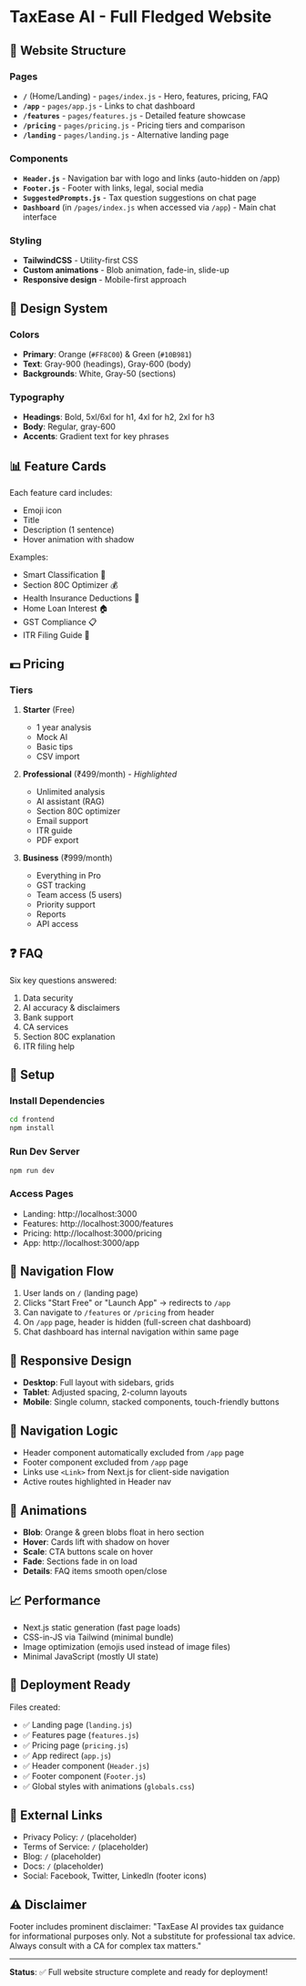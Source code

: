 # TaxEase AI - Full Fledged Website

## 🚀 Website Structure

### Pages
- **`/`** (Home/Landing) - `pages/index.js` - Hero, features, pricing, FAQ
- **`/app`** - `pages/app.js` - Links to chat dashboard
- **`/features`** - `pages/features.js` - Detailed feature showcase
- **`/pricing`** - `pages/pricing.js` - Pricing tiers and comparison
- **`/landing`** - `pages/landing.js` - Alternative landing page

### Components
- **`Header.js`** - Navigation bar with logo and links (auto-hidden on /app)
- **`Footer.js`** - Footer with links, legal, social media
- **`SuggestedPrompts.js`** - Tax question suggestions on chat page
- **`Dashboard`** (in `/pages/index.js` when accessed via `/app`) - Main chat interface

### Styling
- **TailwindCSS** - Utility-first CSS
- **Custom animations** - Blob animation, fade-in, slide-up
- **Responsive design** - Mobile-first approach

## 🎨 Design System

### Colors
- **Primary**: Orange (`#FF8C00`) & Green (`#10B981`)
- **Text**: Gray-900 (headings), Gray-600 (body)
- **Backgrounds**: White, Gray-50 (sections)

### Typography
- **Headings**: Bold, 5xl/6xl for h1, 4xl for h2, 2xl for h3
- **Body**: Regular, gray-600
- **Accents**: Gradient text for key phrases

## 📊 Feature Cards

Each feature card includes:
- Emoji icon
- Title
- Description (1 sentence)
- Hover animation with shadow

Examples:
- Smart Classification 🧠
- Section 80C Optimizer 💰
- Health Insurance Deductions 🏥
- Home Loan Interest 🏠
- GST Compliance 📋
- ITR Filing Guide 📝

## 💵 Pricing

### Tiers
1. **Starter** (Free)
   - 1 year analysis
   - Mock AI
   - Basic tips
   - CSV import

2. **Professional** (₹499/month) - *Highlighted*
   - Unlimited analysis
   - AI assistant (RAG)
   - Section 80C optimizer
   - Email support
   - ITR guide
   - PDF export

3. **Business** (₹999/month)
   - Everything in Pro
   - GST tracking
   - Team access (5 users)
   - Priority support
   - Reports
   - API access

## ❓ FAQ

Six key questions answered:
1. Data security
2. AI accuracy & disclaimers
3. Bank support
4. CA services
5. Section 80C explanation
6. ITR filing help

## 🔧 Setup

### Install Dependencies
```bash
cd frontend
npm install
```

### Run Dev Server
```bash
npm run dev
```

### Access Pages
- Landing: http://localhost:3000
- Features: http://localhost:3000/features
- Pricing: http://localhost:3000/pricing
- App: http://localhost:3000/app

## 🎯 Navigation Flow

1. User lands on `/` (landing page)
2. Clicks "Start Free" or "Launch App" → redirects to `/app`
3. Can navigate to `/features` or `/pricing` from header
4. On `/app` page, header is hidden (full-screen chat dashboard)
5. Chat dashboard has internal navigation within same page

## 📱 Responsive Design

- **Desktop**: Full layout with sidebars, grids
- **Tablet**: Adjusted spacing, 2-column layouts
- **Mobile**: Single column, stacked components, touch-friendly buttons

## 🔄 Navigation Logic

- Header component automatically excluded from `/app` page
- Footer component excluded from `/app` page
- Links use `<Link>` from Next.js for client-side navigation
- Active routes highlighted in Header nav

## 🎨 Animations

- **Blob**: Orange & green blobs float in hero section
- **Hover**: Cards lift with shadow on hover
- **Scale**: CTA buttons scale on hover
- **Fade**: Sections fade in on load
- **Details**: FAQ items smooth open/close

## 📈 Performance

- Next.js static generation (fast page loads)
- CSS-in-JS via Tailwind (minimal bundle)
- Image optimization (emojis used instead of image files)
- Minimal JavaScript (mostly UI state)

## 🚀 Deployment Ready

Files created:
- ✅ Landing page (`landing.js`)
- ✅ Features page (`features.js`)
- ✅ Pricing page (`pricing.js`)
- ✅ App redirect (`app.js`)
- ✅ Header component (`Header.js`)
- ✅ Footer component (`Footer.js`)
- ✅ Global styles with animations (`globals.css`)

## 🔗 External Links

- Privacy Policy: `/` (placeholder)
- Terms of Service: `/` (placeholder)
- Blog: `/` (placeholder)
- Docs: `/` (placeholder)
- Social: Facebook, Twitter, LinkedIn (footer icons)

## ⚠️ Disclaimer

Footer includes prominent disclaimer:
"TaxEase AI provides tax guidance for informational purposes only. Not a substitute for professional tax advice. Always consult with a CA for complex tax matters."

---

**Status**: ✅ Full website structure complete and ready for deployment!
